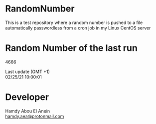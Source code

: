 # RandomNumber    
This is a test repository where a random number is pushed to a file automatically passwordless from a cron job in my Linux CentOS server    
# Random Number of the last run   
4666
      
Last update (GMT +1)    
02/25/21 10:00:01
# Developer    
Hamdy Abou El Anein   
hamdy.aea@protonmail.com
